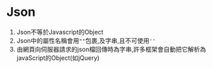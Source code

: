 # Json
1. Json不等於Javascript的Object
2. Json中的屬性名稱會用`""`包裹,及字串,且不可使用`''`
3. 由網頁向伺服器請求的json檔回傳時為字串,許多框架會自動把它解析為javaScript的Object(如jQuery)